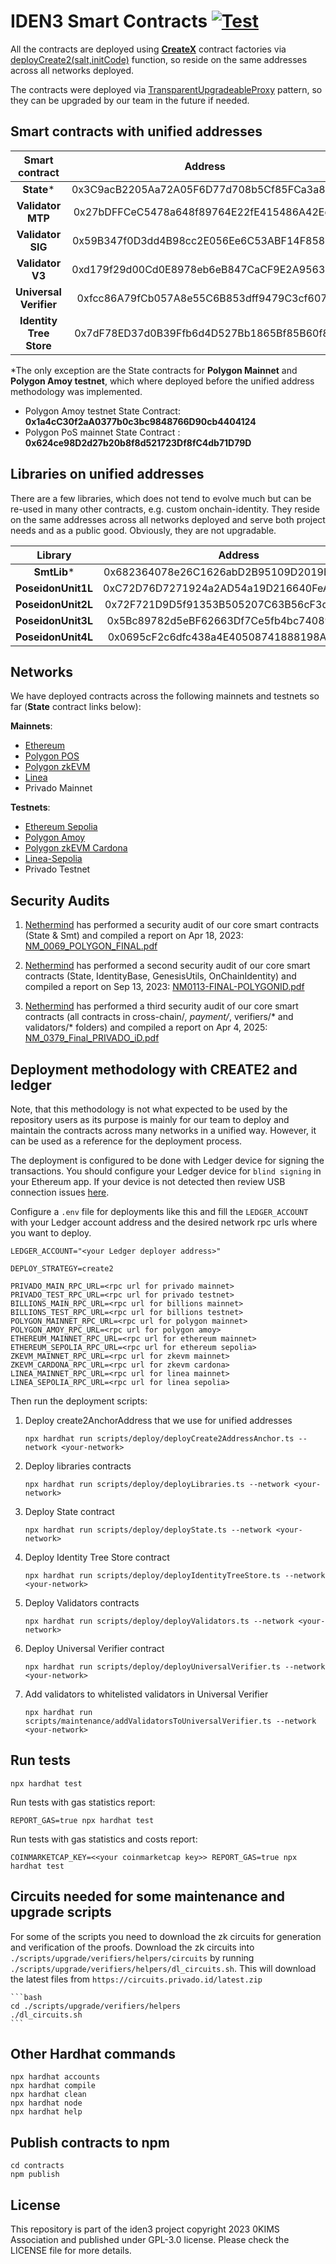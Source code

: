 # IDEN3 Smart Contracts [![Test](https://github.com/iden3/contracts/workflows/Tests/badge.svg)](https://github.com/iden3/contracts/actions?query=workflow%3ATests)

All the contracts are deployed using [**CreateX**](https://createx.rocks/) contract factories via [deployCreate2(salt,initCode)](https://github.com/pcaversaccio/createx/blob/main/src/CreateX.sol#L332)  function, so reside on the same addresses across all networks deployed.

The contracts were deployed via [TransparentUpgradeableProxy](https://github.com/OpenZeppelin/openzeppelin-contracts/blob/master/contracts/proxy/transparent/TransparentUpgradeableProxy.sol) pattern, so they can be upgraded by our team in the future if needed.

## Smart contracts with unified addresses

|     Smart contract      |     Address                                |
|:-----------------------:|:------------------------------------------:|
|       **State***        | 0x3C9acB2205Aa72A05F6D77d708b5Cf85FCa3a896 |
|    **Validator MTP**    | 0x27bDFFCeC5478a648f89764E22fE415486A42Ede |
|    **Validator SIG**    | 0x59B347f0D3dd4B98cc2E056Ee6C53ABF14F8581b |
|    **Validator V3**     | 0xd179f29d00Cd0E8978eb6eB847CaCF9E2A956336 |
| **Universal Verifier**  | 0xfcc86A79fCb057A8e55C6B853dff9479C3cf607c |
| **Identity Tree Store** | 0x7dF78ED37d0B39Ffb6d4D527Bb1865Bf85B60f81 |


*The only exception are the State contracts for **Polygon Mainnet** and **Polygon Amoy testnet**, which where deployed before the unified address methodology was implemented.

- Polygon Amoy testnet State Contract: **0x1a4cC30f2aA0377b0c3bc9848766D90cb4404124**
- Polygon PoS mainnet State Contract : **0x624ce98D2d27b20b8f8d521723Df8fC4db71D79D**

## Libraries on unified addresses
There are a few libraries, which does not tend to evolve much but can be re-used in many other contracts, e.g. custom onchain-identity. They reside on the same addresses across all networks deployed and serve both project needs and as a public good. Obviously, they are not upgradable.

|      Library       |     Address                                |
|:------------------:|:------------------------------------------:|
|    **SmtLib***     | 0x682364078e26C1626abD2B95109D2019E241F0F6 |
| **PoseidonUnit1L** | 0xC72D76D7271924a2AD54a19D216640FeA3d138d9 |
| **PoseidonUnit2L** | 0x72F721D9D5f91353B505207C63B56cF3d9447edB |
| **PoseidonUnit3L** | 0x5Bc89782d5eBF62663Df7Ce5fb4bc7408926A240 |
| **PoseidonUnit4L** | 0x0695cF2c6dfc438a4E40508741888198A6ccacC2 |

## Networks
We have deployed contracts across the following mainnets and testnets so far (**State** contract links below):

**Mainnets**:

- [Ethereum](https://etherscan.io/address/0x3C9acB2205Aa72A05F6D77d708b5Cf85FCa3a896)
- [Polygon POS](https://polygonscan.com/address/0x624ce98d2d27b20b8f8d521723df8fc4db71d79d)
- [Polygon zkEVM](https://zkevm.polygonscan.com/address/0x3C9acB2205Aa72A05F6D77d708b5Cf85FCa3a896)
- [Linea](https://lineascan.build/address/0x3C9acB2205Aa72A05F6D77d708b5Cf85FCa3a896)
- Privado Mainnet

**Testnets**:

- [Ethereum Sepolia](https://sepolia.etherscan.io/address/0x3C9acB2205Aa72A05F6D77d708b5Cf85FCa3a896)
- [Polygon Amoy](https://amoy.polygonscan.com/address/0x1a4cc30f2aa0377b0c3bc9848766d90cb4404124)
- [Polygon zkEVM Cardona](https://cardona-zkevm.polygonscan.com/address/0x3C9acB2205Aa72A05F6D77d708b5Cf85FCa3a896)
- [Linea-Sepolia](https://sepolia.lineascan.build/address/0x3C9acB2205Aa72A05F6D77d708b5Cf85FCa3a896)
- Privado Testnet


## Security Audits

1. [Nethermind](https://www.nethermind.io/smart-contract-audits) has performed a security audit of our core smart contracts (State & Smt) and compiled a report on Apr 18, 2023: 
   [NM_0069_POLYGON_FINAL.pdf](https://iden3-circuits-bucket.s3.eu-west-1.amazonaws.com/audit_reports/NM_0069_POLYGON_FINAL.pdf)

2. [Nethermind](https://www.nethermind.io/smart-contract-audits) has performed a second security audit of our core smart contracts (State, IdentityBase, GenesisUtils, OnChainIdentity) and compiled a report on Sep 13, 2023:
   [NM0113-FINAL-POLYGONID.pdf](https://iden3-circuits-bucket.s3.eu-west-1.amazonaws.com/audit_reports/NM0113-FINAL-POLYGONID.pdf)

3. [Nethermind](https://www.nethermind.io/smart-contract-audits) has performed a third security audit of our core smart contracts (all contracts in cross-chain/*, payment/*, verifiers/* and validators/* folders) and compiled a report on Apr 4, 2025:
   [NM_0379_Final_PRIVADO_iD.pdf](https://iden3-circuits-bucket.s3.eu-west-1.amazonaws.com/audit_reports/NM_0379_Final_PRIVADO_iD.pdf)

## Deployment methodology with CREATE2 and ledger

Note, that this methodology is not what expected to be used by the repository users as its purpose is mainly for our team to deploy and maintain the contracts across many networks in a unified way. However, it can be used as a reference for the deployment process.

The deployment is configured to be done with Ledger device for signing the transactions.
You should configure your Ledger device for `blind signing` in your Ethereum app.
If your device is not detected then review USB connection issues [here](https://support.ledger.com/article/115005165269-zd).

Configure a `.env` file for deployments like this and fill the `LEDGER_ACCOUNT` with your Ledger account address and the desired network rpc urls where you want to deploy.
```
LEDGER_ACCOUNT="<your Ledger deployer address>"

DEPLOY_STRATEGY=create2

PRIVADO_MAIN_RPC_URL=<rpc url for privado mainnet>
PRIVADO_TEST_RPC_URL=<rpc url for privado testnet>
BILLIONS_MAIN_RPC_URL=<rpc url for billions mainnet>
BILLIONS_TEST_RPC_URL=<rpc url for billions testnet>
POLYGON_MAINNET_RPC_URL=<rpc url for polygon mainnet>
POLYGON_AMOY_RPC_URL=<rpc url for polygon amoy>
ETHEREUM_MAINNET_RPC_URL=<rpc url for ethereum mainnet>
ETHEREUM_SEPOLIA_RPC_URL=<rpc url for ethereum sepolia>
ZKEVM_MAINNET_RPC_URL=<rpc url for zkevm mainnet>
ZKEVM_CARDONA_RPC_URL=<rpc url for zkevm cardona>
LINEA_MAINNET_RPC_URL=<rpc url for linea mainnet>
LINEA_SEPOLIA_RPC_URL=<rpc url for linea sepolia>
```

Then run the deployment scripts:

1. Deploy create2AnchorAddress that we use for unified addresses
   ```shell
   npx hardhat run scripts/deploy/deployCreate2AddressAnchor.ts --network <your-network>
   ```
2. Deploy libraries contracts
   ```shell
   npx hardhat run scripts/deploy/deployLibraries.ts --network <your-network>
   ```
3. Deploy State contract
   ```shell
   npx hardhat run scripts/deploy/deployState.ts --network <your-network>
   ```
4. Deploy Identity Tree Store contract
   ```
   npx hardhat run scripts/deploy/deployIdentityTreeStore.ts --network <your-network>
   ```
5. Deploy Validators contracts
   ```
   npx hardhat run scripts/deploy/deployValidators.ts --network <your-network>
   ```
6. Deploy Universal Verifier contract
   ```
   npx hardhat run scripts/deploy/deployUniversalVerifier.ts --network <your-network>
   ```
7. Add validators to whitelisted validators in Universal Verifier
   ```
   npx hardhat run scripts/maintenance/addValidatorsToUniversalVerifier.ts --network <your-network>
   ```

## Run tests

```shell
npx hardhat test
```

Run tests with gas statistics report:

```shell
REPORT_GAS=true npx hardhat test 
```

Run tests with gas statistics and costs report:

```shell
COINMARKETCAP_KEY=<<your coinmarketcap key>> REPORT_GAS=true npx hardhat test 
```

## Circuits needed for some maintenance and upgrade scripts
For some of the scripts you need to download the zk circuits for generation and verification of the proofs.
Download the zk circuits into `./scripts/upgrade/verifiers/helpers/circuits` by running `./scripts/upgrade/verifiers/helpers/dl_circuits.sh`. This will download the latest files from `https://circuits.privado.id/latest.zip`

    ```bash
    cd ./scripts/upgrade/verifiers/helpers 
    ./dl_circuits.sh
    ```

## Other Hardhat commands

```shell
npx hardhat accounts
npx hardhat compile
npx hardhat clean
npx hardhat node
npx hardhat help
```

## Publish contracts to npm

```shell
cd contracts
npm publish
```

## License

This repository is part of the iden3 project copyright 2023 0KIMS Association and published under GPL-3.0 license. Please check the LICENSE file for more details.

